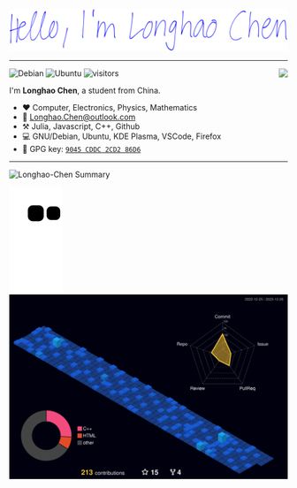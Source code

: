 [![github-profile](./assets/hello-im-longhao-chen.svg)](https://www.calligrapher.ai/)
***
<!--
<img align="right" src="https://github-readme-stats.vercel.app/api?username=Longhao-Chen&count_private=true&show_icons=true&theme=radical" />
-->
<img align="right" src="https://github-profile-summary-cards.vercel.app/api/cards/repos-per-language?username=Longhao-Chen&theme=solarized_dark" />

![Debian](https://img.shields.io/badge/OS-Debian-33aadd?style=flat-square&logo=debian&logoColor=ffffff)
![Ubuntu](https://img.shields.io/badge/OS-Ubuntu-33aadd?style=flat-square&logo=kubuntu&logoColor=ffffff)
![visitors](https://visitor-badge.glitch.me/badge?page_id=Longhao-Chen.README)

I'm **Longhao Chen**, a student from China.

-   :heart: Computer, Electronics, Physics, Mathematics
-   :email: [Longhao.Chen@outlook.com](mailto:Longhao.Chen@outlook.com)
-   :hammer_and_pick: Julia, Javascript, C++, Github
-   :computer: GNU/Debian, Ubuntu, KDE Plasma, VSCode, Firefox
-   :key: GPG key: [`9045 CDDC 2CD2 86D6`](https://keys.openpgp.org/vks/v1/by-fingerprint/973E4323A871E6C9EC5B50AD9045CDDC2CD286D6)

***

![Longhao-Chen Summary](https://github-profile-summary-cards.vercel.app/api/cards/profile-details?username=Longhao-Chen&theme=solarized_dark)

![github-contribution-grid-snake](./assets/github-contribution-grid-snake.svg)
![](./profile-3d-contrib/profile-night-view.svg)

